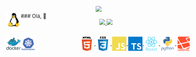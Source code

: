 
<div align="center"> 
<a href="https://www.linkedin.com/in/jdiasneto/" target="_blank"><img src="https://img.shields.io/badge/-LinkedIn-%230077B5?style=for-the-badge&logo=linkedin&logoColor=white" target="_blank"></a> 
</div>

<img align="left" height="40" src="https://raw.githubusercontent.com/devicons/devicon/master/icons/linux/linux-original.svg" />
### Olá, 👋

  
<div align="center">
  <a href="https://github.com/JJDSNT/JJDSNT">
  <img height="180em" src="https://github-readme-stats.vercel.app/api?username=JJDSNT&show_icons=true&theme=dracula&include_all_commits=true&count_private=true"/>
  <img height="180em" src="https://github-readme-stats.vercel.app/api/top-langs/?username=JJDSNT&layout=compact&langs_count=7&theme=dracula"/>
</div>
  
  ##

<div style="display:inline">
  <img align="left" height="40" src="https://raw.githubusercontent.com/devicons/devicon/master/icons/docker/docker-original-wordmark.svg" />
  <img align="left" height="40" src="https://raw.githubusercontent.com/devicons/devicon/master/icons/kubernetes/kubernetes-plain-wordmark.svg" />
  <div align="right">
    <img align="center" height="40" src="https://raw.githubusercontent.com/devicons/devicon/master/icons/html5/html5-original-wordmark.svg">
    <img align="center" height="40" src="https://raw.githubusercontent.com/devicons/devicon/master/icons/css3/css3-original-wordmark.svg">
    <img align="center" height="40" src="https://raw.githubusercontent.com/devicons/devicon/master/icons/javascript/javascript-plain.svg">
    <img align="center" height="40" src="https://raw.githubusercontent.com/devicons/devicon/master/icons/typescript/typescript-plain.svg">
    <img align="center" height="40" src="https://raw.githubusercontent.com/devicons/devicon/master/icons/react/react-original-wordmark.svg">
    <img align="center" height="40" src="https://raw.githubusercontent.com/devicons/devicon/master/icons/python/python-original-wordmark.svg">
    <img align="center" height="40" src="https://raw.githubusercontent.com/devicons/devicon/master/icons/laravel/laravel-plain-wordmark.svg">
  </div>
</div> 
